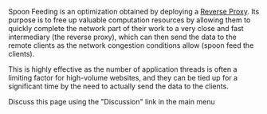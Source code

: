 Spoon Feeding is an optimization obtained by deploying a [Reverse
Proxy](https://wiki.squid-cache.org/action/show/SpoonFeeding/SquidFaq/ReverseProxy#).
Its purpose is to free up valuable computation resources by allowing
them to quickly complete the network part of their work to a very close
and fast intermediary (the reverse proxy), which can then send the data
to the remote clients as the network congestion conditions allow (spoon
feed the clients).

This is highly effective as the number of application threads is often a
limiting factor for high-volume websites, and they can be tied up for a
significant time by the need to actually send the data to the clients.

Discuss this page using the "Discussion" link in the main menu
